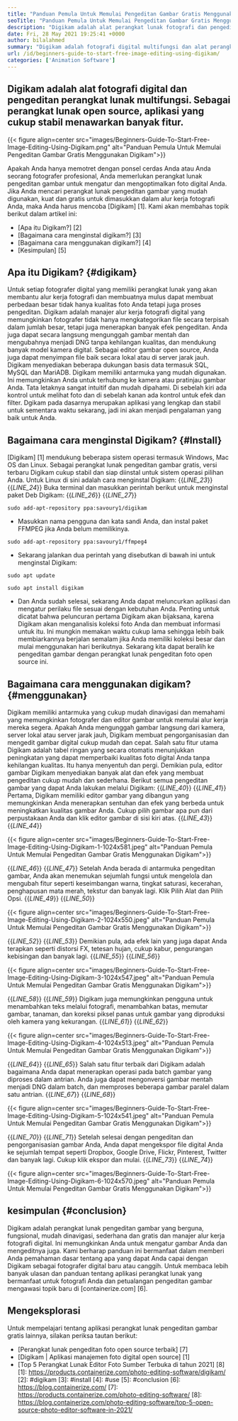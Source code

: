 ```yaml
---
title: "Panduan Pemula Untuk Memulai Pengeditan Gambar Gratis Menggunakan Digikam" 
seoTitle: "Panduan Pemula Untuk Memulai Pengeditan Gambar Gratis Menggunakan Digikam" 
description: "Digikam adalah alat perangkat lunak fotografi dan pengeditan multifungsi. Sebagai perangkat lunak open source, aplikasi yang cukup stabil menawarkan banyak fitur." 
date: Fri, 28 May 2021 19:25:41 +0000
author: bilalahmed
summary: "Digikam adalah fotografi digital multifungsi dan alat perangkat lunak pengeditan. Sebagai perangkat lunak open source, aplikasi yang cukup stabil menawarkan banyak fitur." 
url: /id/beginners-guide-to-start-free-image-editing-using-digikam/
categories: ['Animation Software']
---
```


## Digikam adalah alat fotografi digital dan pengeditan perangkat lunak multifungsi. Sebagai perangkat lunak open source, aplikasi yang cukup stabil menawarkan banyak fitur.

{{< figure align=center src="images/Beginners-Guide-To-Start-Free-Image-Editing-Using-Digikam.png" alt="Panduan Pemula Untuk Memulai Pengeditan Gambar Gratis Menggunakan Digikam">}}

Apakah Anda hanya memotret dengan ponsel cerdas Anda atau Anda seorang fotografer profesional, Anda memerlukan perangkat lunak pengeditan gambar untuk mengatur dan mengoptimalkan foto digital Anda. Jika Anda mencari perangkat lunak pengeditan gambar yang mudah digunakan, kuat dan gratis untuk dimasukkan dalam alur kerja fotografi Anda, maka Anda harus mencoba [Digikam] [1]. Kami akan membahas topik berikut dalam artikel ini:
  * [Apa itu Digikam?] [2]
  * [Bagaimana cara menginstal digikam?] [3]
  * [Bagaimana cara menggunakan digikam?] [4]
  * [Kesimpulan] [5]

## Apa itu Digikam? {#digikam}
Untuk setiap fotografer digital yang memiliki perangkat lunak yang akan membantu alur kerja fotografi dan membuatnya mulus dapat membuat perbedaan besar tidak hanya kualitas foto Anda tetapi juga proses pengeditan. Digikam adalah manajer alur kerja fotografi digital yang memungkinkan fotografer tidak hanya mengkategorikan file secara terpisah dalam jumlah besar, tetapi juga menerapkan banyak efek pengeditan. Anda juga dapat secara langsung mengunggah gambar mentah dan mengubahnya menjadi DNG tanpa kehilangan kualitas, dan mendukung banyak model kamera digital. Sebagai editor gambar open source, Anda juga dapat menyimpan file baik secara lokal atau di server jarak jauh. Digikam menyediakan beberapa dukungan basis data termasuk SQL, MySQL dan MariADB.
Digikam memiliki antarmuka yang mudah digunakan. Ini memungkinkan Anda untuk terhubung ke kamera atau pratinjau gambar Anda. Tata letaknya sangat intuitif dan mudah dipahami. Di sebelah kiri ada kontrol untuk melihat foto dan di sebelah kanan ada kontrol untuk efek dan filter. Dgikam pada dasarnya merupakan aplikasi yang lengkap dan stabil untuk sementara waktu sekarang, jadi ini akan menjadi pengalaman yang baik untuk Anda.

## Bagaimana cara menginstal Digikam? {#Install}
[Digikam] [1] mendukung beberapa sistem operasi termasuk Windows, Mac OS dan Linux. Sebagai perangkat lunak pengeditan gambar gratis, versi terbaru Digikam cukup stabil dan siap diinstal untuk sistem operasi pilihan Anda.
Untuk Linux di sini adalah cara menginstal Digikam:
{{_LINE_23_}}
{{_LINE_24_}}
    Buka terminal dan masukkan perintah berikut untuk menginstal paket Deb Digikam:
{{_LINE_26_}}
{{_LINE_27_}}
```
sudo add-apt-repository ppa:savoury1/digikam
```
  * Masukkan nama pengguna dan kata sandi Anda, dan instal paket FFMPEG jika Anda belum memilikinya.
```
sudo add-apt-repository ppa:savoury1/ffmpeg4
```
  * Sekarang jalankan dua perintah yang disebutkan di bawah ini untuk menginstal Digikam:
```
sudo apt update
```
```
sudo apt install digikam
```
  * Dan Anda sudah selesai, sekarang Anda dapat meluncurkan aplikasi dan mengatur perilaku file sesuai dengan kebutuhan Anda.
Penting untuk dicatat bahwa peluncuran pertama Digikam akan bijaksana, karena Digikam akan menganalisis koleksi foto Anda dan membuat informasi untuk itu. Ini mungkin memakan waktu cukup lama sehingga lebih baik membiarkannya berjalan semalam jika Anda memiliki koleksi besar dan mulai menggunakan hari berikutnya. Sekarang kita dapat beralih ke pengeditan gambar dengan perangkat lunak pengeditan foto open source ini.

## Bagaimana cara menggunakan digikam? {#menggunakan}
Digikam memiliki antarmuka yang cukup mudah dinavigasi dan memahami yang memungkinkan fotografer dan editor gambar untuk memulai alur kerja mereka segera. Apakah Anda mengunggah gambar langsung dari kamera, server lokal atau server jarak jauh, Digikam membuat pengorganisasian dan mengedit gambar digital cukup mudah dan cepat.
Salah satu fitur utama Digikam adalah tabel ringan yang secara otomatis menunjukkan peningkatan yang dapat memperbaiki kualitas foto digital Anda tanpa kehilangan kualitas. Itu hanya menyentuh dan pergi. Demikian pula, editor gambar Digikam menyediakan banyak alat dan efek yang membuat pengeditan cukup mudah dan sederhana.
Berikut semua pengeditan gambar yang dapat Anda lakukan melalui Digikam:
{{_LINE_40_}}
{{_LINE_41_}}
    Pertama, Digikam memiliki editor gambar yang dibangun yang memungkinkan Anda menerapkan sentuhan dan efek yang berbeda untuk meningkatkan kualitas gambar Anda. Cukup pilih gambar apa pun dari perpustakaan Anda dan klik editor gambar di sisi kiri atas.
{{_LINE_43_}}
{{_LINE_44_}}

{{< figure align=center src="images/Beginners-Guide-To-Start-Free-Image-Editing-Using-Digikam-1-1024x581.jpeg" alt="Panduan Pemula Untuk Memulai Pengeditan Gambar Gratis Menggunakan Digikam">}}

{{_LINE_46_}}
{{_LINE_47_}}
    Setelah Anda berada di antarmuka pengeditan gambar, Anda akan menemukan sejumlah fungsi untuk mengelola dan mengubah fitur seperti keseimbangan warna, tingkat saturasi, kecerahan, penghapusan mata merah, tekstur dan banyak lagi. Klik Pilih Alat dan Pilih Opsi.
{{_LINE_49_}}
{{_LINE_50_}}

{{< figure align=center src="images/Beginners-Guide-To-Start-Free-Image-Editing-Using-Digikam-2-1024x550.jpeg" alt="Panduan Pemula Untuk Memulai Pengeditan Gambar Gratis Menggunakan Digikam">}}

{{_LINE_52_}}
{{_LINE_53_}}
    Demikian pula, ada efek lain yang juga dapat Anda terapkan seperti distorsi FX, tetesan hujan, cukup kabur, pengurangan kebisingan dan banyak lagi.
{{_LINE_55_}}
{{_LINE_56_}}

{{< figure align=center src="images/Beginners-Guide-To-Start-Free-Image-Editing-Using-Digikam-3-1024x547.jpeg" alt="Panduan Pemula Untuk Memulai Pengeditan Gambar Gratis Menggunakan Digikam">}}

{{_LINE_58_}}
{{_LINE_59_}}
    Digikam juga memungkinkan pengguna untuk menambahkan teks melalui fotografi, menambahkan batas, memutar gambar, tanaman, dan koreksi piksel panas untuk gambar yang diproduksi oleh kamera yang kekurangan.
{{_LINE_61_}}
{{_LINE_62_}}

{{< figure align=center src="images/Beginners-Guide-To-Start-Free-Image-Editing-Using-Digikam-4-1024x513.jpeg" alt="Panduan Pemula Untuk Memulai Pengeditan Gambar Gratis Menggunakan Digikam">}}

{{_LINE_64_}}
{{_LINE_65_}}
    Salah satu fitur terbaik dari Digikam adalah bagaimana Anda dapat menerapkan operasi pada batch gambar yang diproses dalam antrian. Anda juga dapat mengonversi gambar mentah menjadi DNG dalam batch, dan memproses beberapa gambar paralel dalam satu antrian.
{{_LINE_67_}}
{{_LINE_68_}}

{{< figure align=center src="images/Beginners-Guide-To-Start-Free-Image-Editing-Using-Digikam-5-1024x541.jpeg" alt="Panduan Pemula Untuk Memulai Pengeditan Gambar Gratis Menggunakan Digikam">}}

{{_LINE_70_}}
{{_LINE_71_}}
    Setelah selesai dengan pengeditan dan pengorganisasian gambar Anda, Anda dapat mengekspor file digital Anda ke sejumlah tempat seperti Dropbox, Google Drive, Flickr, Pinterest, Twitter dan banyak lagi. Cukup klik ekspor dan mulai.
{{_LINE_73_}}
{{_LINE_74_}}

{{< figure align=center src="images/Beginners-Guide-To-Start-Free-Image-Editing-Using-Digikam-6-1024x570.jpeg" alt="Panduan Pemula Untuk Memulai Pengeditan Gambar Gratis Menggunakan Digikam">}}


## kesimpulan {#conclusion}
Digikam adalah perangkat lunak pengeditan gambar yang berguna, fungsional, mudah dinavigasi, sederhana dan gratis dan manajer alur kerja fotografi digital. Ini memungkinkan Anda untuk mengatur gambar Anda dan mengeditnya juga. Kami berharap panduan ini bermanfaat dalam memberi Anda pemahaman dasar tentang apa yang dapat Anda capai dengan Digikam sebagai fotografer digital baru atau canggih. Untuk membaca lebih banyak ulasan dan panduan tentang aplikasi perangkat lunak yang bermanfaat untuk fotografi Anda dan petualangan pengeditan gambar mengawasi topik baru di [containerize.com] [6].

## Mengeksplorasi
Untuk mempelajari tentang aplikasi perangkat lunak pengeditan gambar gratis lainnya, silakan periksa tautan berikut:
  * [Perangkat lunak pengeditan foto open source terbaik] [7]
  * [Digikam | Aplikasi manajemen foto digital open source] [1]
  * [Top 5 Perangkat Lunak Editor Foto Sumber Terbuka di tahun 2021] [8]
[1]: https://products.containerize.com/photo-editing-software/digikam/
[2]: #digikam
[3]: #install
[4]: #use
[5]: #conclusion
[6]: https://blog.containerize.com/
[7]: https://products.containerize.com/photo-editing-software/
[8]: https://blog.containerize.com/photo-editing-software/top-5-open-source-photo-editor-software-in-2021/
